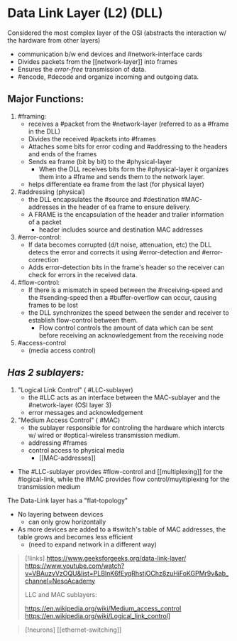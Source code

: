 
# Data Link Layer (L2) (DLL)

Considered the most complex layer of the OSI (abstracts the interaction w/ the hardware from other layers)
- communication b/w end devices and #network-interface cards
- Divides packets from the [[network-layer]] into frames
- Ensures the *error-free* transmission of data.
- #encode, #decode and organize incoming and outgoing data.

## Major Functions:
1. #framing: 
	- receives a #packet from the #network-layer (referred to as a #frame in the DLL)
	- Divides the received #packets into #frames 
	- Attaches some bits for error coding and #addressing to the headers and ends of the frames
	- Sends ea frame (bit by bit) to the #physical-layer 
		- When the DLL receives bits form the #physical-layer it organizes them into a #frame and sends them to the network layer.
	- helps differentiate ea frame from the last (for physical layer)
2. #addressing (physical)
	- the DLL encapsulates the #source and #destination #MAC-addresses in the header of ea frame to ensure delivery.
	- A FRAME is the encapsulation of the header and trailer information of a packet
		- header includes source and destination MAC addresses
3. #error-control:
	- If data becomes corrupted (d/t noise, attenuation, etc) the DLL detecs the error and corrects it using #error-detection and #error-correction
	- Adds error-detection bits in the frame's header so the receiver can check for errors in the received data.
4. #flow-control:
	- If there is a mismatch in speed between the #receiving-speed and the #sending-speed then a #buffer-overflow can occur, causing frames to be lost
	- the DLL synchronizes the speed between the sender and receiver to establish flow-control between them.
		- Flow control controls the amount of data which can be sent before receiving an acknowledgement from the receiving node
5. #access-control
	- (media access control)

## *Has 2 sublayers:*
1. "Logical Link Control" ( #LLC-sublayer)
	- the #LLC acts as an interface between the MAC-sublayer and the #network-layer (OSI layer 3)
	- error messages and acknowledgement
2. "Medium Access Control" ( #MAC)
	- the sublayer responsible for controling the hardware which intercts w/ wired or #optical-wireless transmission medium.
	- addressing #frames 
	- control access to physical media
		- [[MAC-addresses]] 
- The #LLC-sublayer provides #flow-control and [[multiplexing]] for the #logical-link, while the #MAC provides flow control/muyltiplexing for the transmission medium

The Data-Link layer has a "flat-topology"
- No layering between devices
	- can only grow horizontally
- As more devices are added to a #switch's table of MAC addresses, the table grows and becomes less efficient
	- (need to expand network in a different way)

>[!links]
>https://www.geeksforgeeks.org/data-link-layer/
>https://www.youtube.com/watch?v=VBAuzvVzOQU&list=PLBlnK6fEyqRhstjOChz8zuHiFoKGPMr9v&ab_channel=NesoAcademy
>
> LLC and MAC sublayers:
> 
> https://en.wikipedia.org/wiki/Medium_access_control
> https://en.wikipedia.org/wiki/Logical_link_control]

>[!neurons]
> [[ethernet-switching]]

